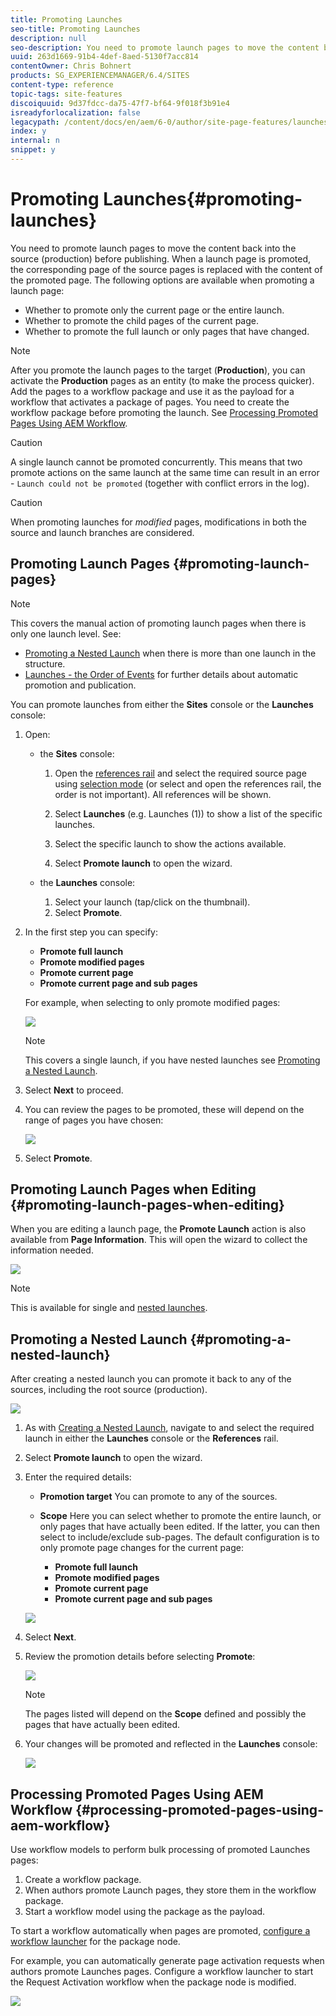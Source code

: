 ```yaml
---
title: Promoting Launches
seo-title: Promoting Launches
description: null
seo-description: You need to promote launch pages to move the content back into the source (production) before publishing. 
uuid: 263d1669-91b4-4def-8aed-5130f7acc814
contentOwner: Chris Bohnert
products: SG_EXPERIENCEMANAGER/6.4/SITES
content-type: reference
topic-tags: site-features
discoiquuid: 9d37fdcc-da75-47f7-bf64-9f018f3b91e4
isreadyforlocalization: false
legacypath: /content/docs/en/aem/6-0/author/site-page-features/launches
index: y
internal: n
snippet: y
---
```


# Promoting Launches{#promoting-launches}

<!--
Comment Type: remark
Last Modified By: Alison Heimoz (aheimoz)
Last Modified Date: 2018-11-27T00:22:21.197-0500
<p>6.5</p>
-->

<!--
Comment Type: remark
Last Modified By: Alison Heimoz (aheimoz)
Last Modified Date: 2018-11-27T00:22:37.342-0500
<p>6.5 changes included</p>
-->

<!--
Comment Type: remark
Last Modified By: unknown unknown (ims-author-57F1056A4CD116590A746C15@AdobeID)
Last Modified Date: 2017-11-30T04:52:41.248-0500
<p>6.2 </p>
<ul>
<li>smart launches; only promote pages that have changed<br /> </li>
</ul>
-->

<!--
Comment Type: remark
Last Modified By: Alison Heimoz (aheimoz)
Last Modified Date: 2019-01-14T08:08:52.173-0500
<p>6.5</p>
<ul>
<li>delete launch after promote</li>
<li>see<br />
<ul>
<li>[Launches] Issues with Timeline after deleting a Launch after promotion</li>
<li>URL: <a href="https://jira.corp.adobe.com/browse/CQ-4257973">https://jira.corp.adobe.com/browse/CQ-4257973</a></li>
</ul> </li>
</ul>
-->

You need to promote launch pages to move the content back into the source (production) before publishing. When a launch page is promoted, the corresponding page of the source pages is replaced with the content of the promoted page. The following options are available when promoting a launch page:

* Whether to promote only the current page or the entire launch.
* Whether to promote the child pages of the current page.
* Whether to promote the full launch or only pages that have changed.

<!--
Comment Type: remark
Last Modified By: Alison Heimoz (aheimoz)
Last Modified Date: 2019-01-14T08:09:00.352-0500
<p>6.5</p>
-->

<!--
Comment Type: draft

<p>You need to promote launch pages to move the content back into the source (production) before publishing. When a launch page is promoted, the corresponding page of the source pages is replaced with the content of the promoted page. The following options are available when promoting a launch page:</p>
<ul>
<li>Whether to promote only the current page or the entire launch.</li>
<li>Whether to promote the child pages of the current page.</li>
<li>Whether to promote the full launch or only pages that have changed.</li>
<li>Whether to delete the launch after being promoted.</li>
</ul>
-->

>[!NOTE]
>
>After you promote the launch pages to the target (**Production**), you can activate the **Production** pages as an entity (to make the process quicker). Add the pages to a workflow package and use it as the payload for a workflow that activates a package of pages. You need to create the workflow package before promoting the launch. See [Processing Promoted Pages Using AEM Workflow](#processingpromotedpagesusingaemworkflow).

>[!CAUTION]
>
>A single launch cannot be promoted concurrently. This means that two promote actions on the same launch at the same time can result in an error - `Launch could not be promoted` (together with conflict errors in the log).

>[!CAUTION]
>
>When promoting launches for *modified* pages, modifications in both the source and launch branches are considered.

## Promoting Launch Pages {#promoting-launch-pages}

>[!NOTE]
>
>This covers the manual action of promoting launch pages when there is only one launch level. See:
>
>* [Promoting a Nested Launch](#promotinganestedlaunch) when there is more than one launch in the structure.
>* [Launches - the Order of Events](../../authoring/using/launches.md#launchestheorderofevents) for further details about automatic promotion and publication.
>

You can promote launches from either the **Sites** console or the **Launches** console:

1. Open:

    * the **Sites** console:

        1. Open the [references rail](../../authoring/using/author-environment-tools.md#showingpagereferences) and select the required source page using [selection mode](../../authoring/using/basic-handling.md) (or select and open the references rail, the order is not important). All references will be shown.
        
        1. Select **Launches** (e.g. Launches (1)) to show a list of the specific launches.
        1. Select the specific launch to show the actions available.
        1. Select **Promote launch** to open the wizard.

    * the **Launches** console:

        1. Select your launch (tap/click on the thumbnail).
        1. Select **Promote**.

1. In the first step you can specify:

    * **Promote full launch**
    * **Promote modified pages**
    * **Promote current page**
    * **Promote current page and sub pages**

   For example, when selecting to only promote modified pages:

   ![](assets/chlimage_1-183.png) 

   <!--
   Comment Type: remark
   Last Modified By: Alison Heimoz (aheimoz)
   Last Modified Date: 2019-01-14T08:01:58.223-0500
   <p>6.5</p>
   -->

   <!--
   Comment Type: draft

   <p>In the first step you can specify:</p>
   <ul>
   <li><strong>Target</strong><br />
   <ul>
   <li><strong>Delete launch after promotion</strong></li>
   </ul> </li>
   <li><strong>Scope</strong>
   <ul>
   <li><strong>Promote full launch</strong></li>
   <li><strong>Promote modified pages</strong></li>
   <li><strong>Promote current page</strong></li>
   <li><strong>Promote current page and sub pages</strong></li>
   </ul> </li>
   </ul>
   <p>For example, when selecting to only promote modified pages:<br /> </p>
   -->

   <!--
   Comment Type: draft

   <img imageRotate="0" src="assets/Launches-PD-06.png" />
   -->

   <!--
   Comment Type: remark
   Last Modified By: Alison Heimoz (aheimoz)
   Last Modified Date: 2018-11-26T01:44:22.397-0500
   <p>6.5</p>
   <ul>
   <li>delete launch after promotion
   <ul>
   <li>any special/considerations for nested launches?</li>
   </ul> </li>
   </ul>
   -->

   >[!NOTE]
   >
   >This covers a single launch, if you have nested launches see [Promoting a Nested Launch](#promotinganestedlaunch).

1. Select **Next** to proceed.
1. You can review the pages to be promoted, these will depend on the range of pages you have chosen:

   ![](assets/chlimage_1-184.png)

1. Select **Promote**.

## Promoting Launch Pages when Editing {#promoting-launch-pages-when-editing}

When you are editing a launch page, the **Promote Launch** action is also available from **Page Information**. This will open the wizard to collect the information needed.

![](assets/chlimage_1-185.png)

>[!NOTE]
>
>This is available for single and [nested launches](#promotinganestedlaunch).

## Promoting a Nested Launch {#promoting-a-nested-launch}

After creating a nested launch you can promote it back to any of the sources, including the root source (production).

![](assets/chlimage_1-186.png)

1. As with [Creating a Nested Launch](#creatinganestedlaunchlaunchwithinalaunch), navigate to and select the required launch in either the **Launches** console or the **References** rail.
1. Select **Promote launch** to open the wizard.  

1. Enter the required details:

    * **Promotion target** 
      You can promote to any of the sources.  
    
    * **Scope** 
      Here you can select whether to promote the entire launch, or only pages that have actually been edited. If the latter, you can then select to include/exclude sub-pages. The default configuration is to only promote page changes for the current page:

        * **Promote full launch**
        * **Promote modified pages**
        * **Promote current page**
        * **Promote current page and sub pages**

   <!--
   Comment Type: remark
   Last Modified By: Alison Heimoz (aheimoz)
   Last Modified Date: 2019-01-14T08:09:19.142-0500
   <p>6.5</p>
   -->

   <!--
   Comment Type: remark
   Last Modified By: Alison Heimoz (aheimoz)
   Last Modified Date: 2018-11-26T01:45:03.981-0500
   <p>see also <a href="https://jira.corp.adobe.com/browse/CQ-4257988">https://jira.corp.adobe.com/browse/CQ-4257988</a></p>
   -->

   <!--
   Comment Type: remark
   Last Modified By: Alison Heimoz (aheimoz)
   Last Modified Date: 2018-11-26T01:45:19.527-0500
   <p>confirm what d-l-a-p will do for a nested launch?</p>
   -->

   <!--
   Comment Type: draft

   <p>Enter the required details:</p>
   <ul>
   <li><strong>Target</strong>
   <ul>
   <li><strong>Promotion target</strong><br /> You can promote to any of the sources.</li>
   <li><strong>Delete launch after promotion</strong><br /> After promotion the selected launch, and any launches nested within it, will be deleted.<strong><br /> </strong></li>
   </ul> </li>
   <li><strong>Scope</strong><br /> Here you can select whether to promote the entire launch, or only pages that have actually been edited. If the latter, you can then select to include/exclude sub-pages. The default configuration is to only promote page changes for the current page:
   <ul>
   <li><strong>Promote full launch</strong></li>
   <li><strong>Promote modified pages</strong></li>
   <li><strong>Promote current page</strong></li>
   <li><strong>Promote current page and sub pages</strong></li>
   </ul> </li>
   </ul>
   -->

   ![](assets/chlimage_1-187.png)

1. Select **Next**.
1. Review the promotion details before selecting **Promote**:

   <!--
   Comment Type: remark
   Last Modified By: unknown unknown (ims-author-57F1056A4CD116590A746C15@AdobeID)
   Last Modified Date: 2017-11-30T04:52:42.152-0500
   <p>seems to show -1 when it's all pages - isn't that a bit confusing for the users?</p>
   -->

   ![](assets/chlimage_1-188.png)

   >[!NOTE]
   >
   >The pages listed will depend on the **Scope** defined and possibly the pages that have actually been edited.

1. Your changes will be promoted and reflected in the **Launches** console:

   ![](assets/chlimage_1-189.png)

## Processing Promoted Pages Using AEM Workflow {#processing-promoted-pages-using-aem-workflow}

Use workflow models to perform bulk processing of promoted Launches pages:

1. Create a workflow package. 
1. When authors promote Launch pages, they store them in the workflow package.
1. Start a workflow model using the package as the payload.

To start a workflow automatically when pages are promoted, [configure a workflow launcher](../../administering/using/workflows-starting.md#main-pars-par12-evwuge-refd) for the package node.

For example, you can automatically generate page activation requests when authors promote Launches pages. Configure a workflow launcher to start the Request Activation workflow when the package node is modified. 

![](assets/chlimage_1-190.png) 

<!--
Comment Type: draft

<img imageRotate="0" src="assets/chlimage_1-191.png" />
-->

